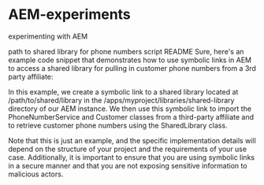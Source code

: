 # AEM-experiments
experimenting with AEM

path to shared library for phone numbers script README
Sure, here's an example code snippet that demonstrates how to use symbolic links in AEM to access a shared library for pulling in customer phone numbers from a 3rd
party affiliate:

In this example, we create a symbolic link to a shared library located at /path/to/shared/library in the /apps/myproject/libraries/shared-library directory of our
AEM instance. We then use this symbolic link to import the
PhoneNumberService and Customer classes from a third-party affiliate and to retrieve customer phone numbers using the SharedLibrary class.

Note that this is just an example, and the specific implementation details will depend on the structure of your project and the requirements of your use case.
Additionally, it is important to ensure that you are using symbolic links in a secure manner and that you are not exposing sensitive information to malicious actors.

